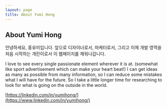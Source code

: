 ```yaml
---
layout: page
title: About Yumi Hong
---
```

## About Yumi Hong


안녕하세요, 홍유미입니다.
앞으로 디자이너로서, 마케터로서,
그리고 이제 개발 영역을 처음 시작하는 개린이로서 이 웹페이지를 채워나갑니다.

I love to see every single passionate element wherever it is at. (somewhat like sport advertisement which can make your heart beat!) I can get ideas as many as possible from many information, so I can reduce some mistakes what I will have for the future. So I take a little longer time for researching to look for what is going on the outside in the world.

[https://linkedin.com/in/yumihong/](https://www.linkedin.com/in/yumihong/)
